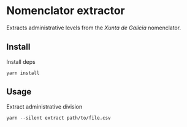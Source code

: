 # Nomenclator extractor

Extracts administrative levels from the *Xunta de Galicia* nomenclator.

## Install

Install deps

```shell
yarn install
```

## Usage

Extract administrative division

```shell
yarn --silent extract path/to/file.csv
```
